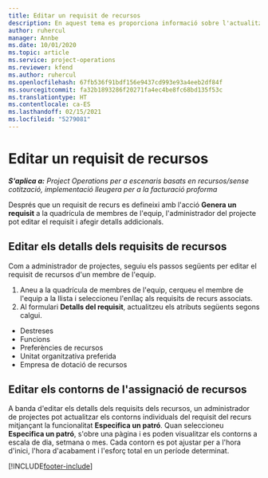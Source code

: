 ```yaml
---
title: Editar un requisit de recursos
description: En aquest tema es proporciona informació sobre l'actualització de la informació dels requisits dels recursos.
author: ruhercul
manager: Annbe
ms.date: 10/01/2020
ms.topic: article
ms.service: project-operations
ms.reviewer: kfend
ms.author: ruhercul
ms.openlocfilehash: 67fb536f91bdf156e9437cd993e93a4eeb2df84f
ms.sourcegitcommit: fa32b1893286f20271fa4ec4be8fc68bd135f53c
ms.translationtype: HT
ms.contentlocale: ca-ES
ms.lasthandoff: 02/15/2021
ms.locfileid: "5279081"
---
```

# <a name="edit-a-resource-requirement"></a>Editar un requisit de recursos

_**S'aplica a:** Project Operations per a escenaris basats en recursos/sense cotització, implementació lleugera per a la facturació proforma_

Després que un requisit de recurs es defineixi amb l'acció **Genera un requisit** a la quadrícula de membres de l'equip, l'administrador del projecte pot editar el requisit i afegir detalls addicionals.

## <a name="edit-resource-requirement-details"></a>Editar els detalls dels requisits de recursos

Com a administrador de projectes, seguiu els passos següents per editar el requisit de recursos d'un membre de l'equip.

1. Aneu a la quadrícula de membres de l'equip, cerqueu el membre de l'equip a la llista i seleccioneu l'enllaç als requisits de recurs associats.
2. Al formulari **Detalls del requisit**, actualitzeu els atributs següents segons calgui.

- Destreses
- Funcions
- Preferències de recursos
- Unitat organitzativa preferida
- Empresa de dotació de recursos

## <a name="edit-resource-assignment-contours"></a>Editar els contorns de l'assignació de recursos

A banda d'editar els detalls dels requisits dels recursos, un administrador de projectes pot actualitzar els contorns individuals del requisit del recurs mitjançant la funcionalitat **Especifica un patró**. Quan seleccioneu **Especifica un patró**, s'obre una pàgina i es poden visualitzar els contorns a escala de dia, setmana o mes. Cada contorn es pot ajustar per a l'hora d'inici, l'hora d'acabament i l'esforç total en un període determinat.

[!INCLUDE[footer-include](../includes/footer-banner.md)]